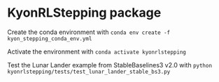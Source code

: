 # KyonRLStepping package

Create the conda environment with ```conda env create -f kyon_stepping_conda_env.yml```

Activate the environment with ```conda activate kyonrlstepping```

Test the Lunar Lander example from StableBaselines3 v2.0 with ```python kyonrlstepping/tests/test_lunar_lander_stable_bs3.py```